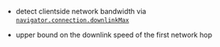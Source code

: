 * detect clientside network bandwidth via [`navigator.connection.downlinkMax`](https://developer.mozilla.org/en-US/docs/Web/API/NetworkInformation/downlinkMax)
 + upper bound on the downlink speed of the first network hop
